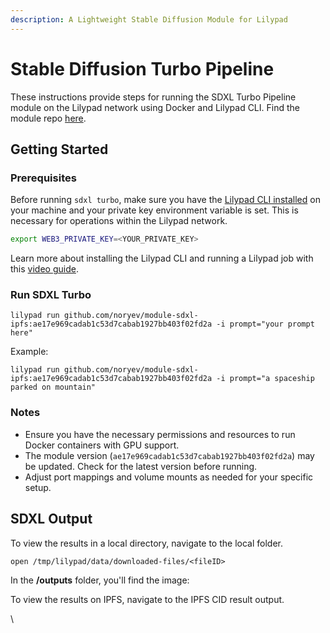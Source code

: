 ```yaml
---
description: A Lightweight Stable Diffusion Module for Lilypad
---
```


# Stable Diffusion Turbo Pipeline

These instructions provide steps for running the SDXL Turbo Pipeline module on the Lilypad network using Docker and Lilypad CLI. Find the module repo [here](https://github.com/noryev/module-sdxl-ipfs).

## Getting Started

### Prerequisites

Before running `sdxl turbo`, make sure you have the [Lilypad CLI installed](https://docs.lilypad.tech/lilypad/lilypad-testnet/install-run-requirements) on your machine and your private key environment variable is set. This is necessary for operations within the Lilypad network.

```bash
export WEB3_PRIVATE_KEY=<YOUR_PRIVATE_KEY>
```

Learn more about installing the Lilypad CLI and running a Lilypad job with this [video guide](https://www.youtube.com/watch?v=RBECCMl_fco).

### Run SDXL Turbo

```
lilypad run github.com/noryev/module-sdxl-ipfs:ae17e969cadab1c53d7cabab1927bb403f02fd2a -i prompt="your prompt here"
```

Example:

```
lilypad run github.com/noryev/module-sdxl-ipfs:ae17e969cadab1c53d7cabab1927bb403f02fd2a -i prompt="a spaceship parked on mountain"
```

### Notes

* Ensure you have the necessary permissions and resources to run Docker containers with GPU support.
* The module version (`ae17e969cadab1c53d7cabab1927bb403f02fd2a`) may be updated. Check for the latest version before running.
* Adjust port mappings and volume mounts as needed for your specific setup.

## SDXL Output

To view the results in a local directory, navigate to the local folder.

```
open /tmp/lilypad/data/downloaded-files/<fileID>
```

In the **/outputs** folder, you'll find the image:

To view the results on IPFS, navigate to the IPFS CID result output.

\


